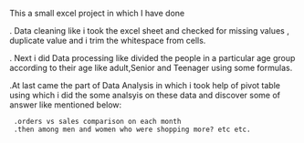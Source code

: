 This a small excel project in which I have done

. Data cleaning like i took the excel sheet and checked for missing values , duplicate value and i trim the whitespace from cells.

. Next i did Data processing like divided the people in a particular age group according to their age like adult,Senior and Teenager using some formulas.

.At last came the part of Data Analysis in which i took help of pivot table using which i did the some analsyis on these data and discover some of answer like mentioned below:
     
     .orders vs sales comparison on each month
     .then among men and women who were shopping more? etc etc. 
